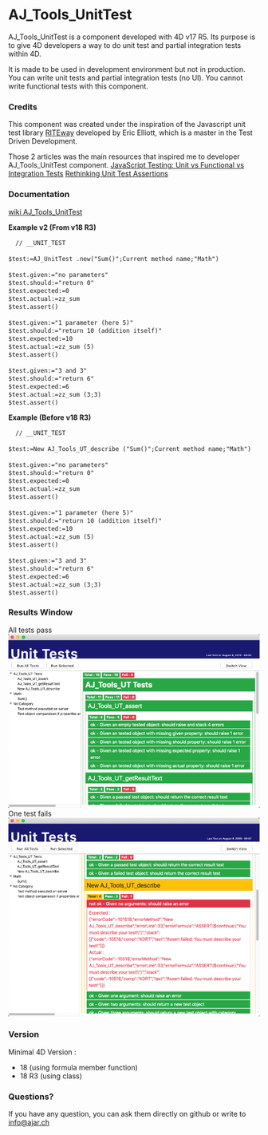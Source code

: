 # AJ_Tools_UnitTest

AJ_Tools_UnitTest is a component developed with 4D v17 R5. Its purpose is to give 4D developers a way to do unit test and partial integration tests within 4D.

It is made to be used in development environment but not in production. You can write unit tests and partial integration tests (no UI). You cannot write functional tests with this component.

### Credits

This component was created under the inspiration of the Javascript unit test library [RITEway](https://github.com/ericelliott/riteway) developed by Eric Elliott, which is a master in the Test Driven Development.

Those 2 articles was the main resources that inspired me to developer AJ_Tools_UnitTest component.
[JavaScript Testing: Unit vs Functional vs Integration Tests](https://www.sitepoint.com/javascript-testing-unit-functional-integration/)
[Rethinking Unit Test Assertions](https://medium.com/javascript-scene/rethinking-unit-test-assertions-55f59358253f)

### Documentation

[wiki AJ_Tools_UnitTest](https://github.com/AJARProject/AJ_Tools_UnitTest/wiki)

**Example v2 (From v18 R3)**

      // __UNIT_TEST

    $test:=AJ_UnitTest .new("Sum()";Current method name;"Math")

    $test.given:="no parameters"
    $test.should:="return 0"
    $test.expected:=0
    $test.actual:=zz_sum
    $test.assert()

    $test.given:="1 parameter (here 5)"
    $test.should:="return 10 (addition itself)"
    $test.expected:=10
    $test.actual:=zz_sum (5)
    $test.assert()

    $test.given:="3 and 3"
    $test.should:="return 6"
    $test.expected:=6
    $test.actual:=zz_sum (3;3)
    $test.assert()
**Example (Before v18 R3)**

      // __UNIT_TEST

    $test:=New AJ_Tools_UT_describe ("Sum()";Current method name;"Math")

    $test.given:="no parameters"
    $test.should:="return 0"
    $test.expected:=0
    $test.actual:=zz_sum
    $test.assert()

    $test.given:="1 parameter (here 5)"
    $test.should:="return 10 (addition itself)"
    $test.expected:=10
    $test.actual:=zz_sum (5)
    $test.assert()

    $test.given:="3 and 3"
    $test.should:="return 6"
    $test.expected:=6
    $test.actual:=zz_sum (3;3)
    $test.assert()

### Results Window

All tests pass
![Result Window - all tests pass](https://github.com/AJARProject/AJ_Tools_UnitTest/blob/master/images/AJ_Tools_UnitTest_Explorer_webAreaView_allPass.png?raw=true)
One test fails
![Result Window - one test fails](https://github.com/AJARProject/AJ_Tools_UnitTest/blob/master/images/AJ_Tools_UnitTest_Explorer_webAreaView_someFail.png?raw=true)

### Version

Minimal 4D Version : 
 - 18 (using formula member function)
 - 18 R3 (using class)

### Questions?

If you have any question, you can ask them directly on github or write to info@ajar.ch

